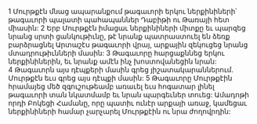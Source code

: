 1 Մուրթքէն մնաց ապարանքում թագաւորի երկու ներքինիների՝ թագաւորի պալատի պահապաններ Դաբիթի ու Թառայի հետ միասին: 2 Երբ Մուրթքէն իմացաւ ներքինիների միտքը եւ պարզեց նրանց սրտի ցանկութիւնը, թէ նրանք պատրաստուել են ձեռք բարձրացնել Արտաշէս թագաւորի վրայ, արքային զեկուցեց նրանց մտադրութիւնների մասին: 3 Թագաւորը հարցաքննեց երկու ներքինիներին, եւ նրանք ամէն ինչ խոստովանեցին նրան: 4 Թագաւորն այս դէպքերի մասին գրեց յիշատակարաններում. Մուրթքէն եւս գրեց այս դէպքի մասին: 5 Թագաւորը Մուրթքէին հրամայեց մեծ զգուշութեամբ առաւել եւս հոգատար լինել թագաւորի տան նկատմամբ եւ նրան պարգեւներ տուեց: Ամադոթի որդի Բոկեցի Համանը, որը պատիւ ունէր արքայի առաջ, կամեցաւ ներքինիների համար չարչարել Մուրթքէին ու նրա ժողովրդին:
